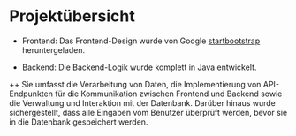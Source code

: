 # Projektübersicht
+ Frontend: Das Frontend-Design wurde von Google [startbootstrap](https://startbootstrap.com/) heruntergeladen. 

+ Backend: Die Backend-Logik wurde komplett in Java entwickelt.

++ Sie umfasst die Verarbeitung von Daten, die Implementierung von API-Endpunkten für die Kommunikation zwischen Frontend und Backend sowie die Verwaltung und Interaktion mit der Datenbank. 
Darüber hinaus wurde sichergestellt, dass alle Eingaben vom Benutzer überprüft werden, bevor sie in die Datenbank gespeichert werden.
